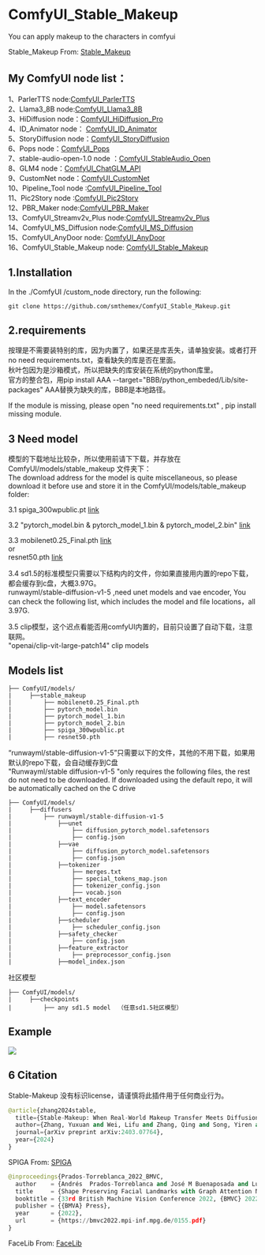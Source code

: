 # ComfyUI_Stable_Makeup
You can apply makeup to the characters in comfyui

Stable_Makeup  From: [Stable_Makeup](https://github.com/Xiaojiu-z/Stable-Makeup)

My ComfyUI node list：
-----
1、ParlerTTS node:[ComfyUI_ParlerTTS](https://github.com/smthemex/ComfyUI_ParlerTTS)     
2、Llama3_8B node:[ComfyUI_Llama3_8B](https://github.com/smthemex/ComfyUI_Llama3_8B)      
3、HiDiffusion node：[ComfyUI_HiDiffusion_Pro](https://github.com/smthemex/ComfyUI_HiDiffusion_Pro)   
4、ID_Animator node： [ComfyUI_ID_Animator](https://github.com/smthemex/ComfyUI_ID_Animator)       
5、StoryDiffusion node：[ComfyUI_StoryDiffusion](https://github.com/smthemex/ComfyUI_StoryDiffusion)  
6、Pops node：[ComfyUI_Pops](https://github.com/smthemex/ComfyUI_Pops)   
7、stable-audio-open-1.0 node ：[ComfyUI_StableAudio_Open](https://github.com/smthemex/ComfyUI_StableAudio_Open)        
8、GLM4 node：[ComfyUI_ChatGLM_API](https://github.com/smthemex/ComfyUI_ChatGLM_API)   
9、CustomNet node：[ComfyUI_CustomNet](https://github.com/smthemex/ComfyUI_CustomNet)           
10、Pipeline_Tool node :[ComfyUI_Pipeline_Tool](https://github.com/smthemex/ComfyUI_Pipeline_Tool)    
11、Pic2Story node :[ComfyUI_Pic2Story](https://github.com/smthemex/ComfyUI_Pic2Story)   
12、PBR_Maker node:[ComfyUI_PBR_Maker](https://github.com/smthemex/ComfyUI_PBR_Maker)      
13、ComfyUI_Streamv2v_Plus node:[ComfyUI_Streamv2v_Plus](https://github.com/smthemex/ComfyUI_Streamv2v_Plus)   
14、ComfyUI_MS_Diffusion node:[ComfyUI_MS_Diffusion](https://github.com/smthemex/ComfyUI_MS_Diffusion)   
15、ComfyUI_AnyDoor node: [ComfyUI_AnyDoor](https://github.com/smthemex/ComfyUI_AnyDoor)  
16、ComfyUI_Stable_Makeup node: [ComfyUI_Stable_Makeup](https://github.com/smthemex/ComfyUI_Stable_Makeup)  

1.Installation
-----
  In the ./ComfyUI /custom_node directory, run the following:   
```
git clone https://github.com/smthemex/ComfyUI_Stable_Makeup.git
```  
  
2.requirements  
----
按理是不需要装特别的库，因为内置了，如果还是库丢失，请单独安装。或者打开no need requirements.txt，查看缺失的库是否在里面。  
秋叶包因为是沙箱模式，所以把缺失的库安装在系统的python库里。   
官方的整合包，用pip install AAA --target="BBB/python_embeded/Lib/site-packages" AAA替换为缺失的库，BBB是本地路径。   

If the module is missing, please open "no need requirements.txt" , pip install  missing module.    

3 Need  model 
----
模型的下载地址比较杂，所以使用前请下下载，并存放在ComfyUI/models/stable_makeup 文件夹下：   
The download address for the model is quite miscellaneous, so please download it before use and store it in the ComfyUI/models/table_makeup folder:  


3.1  spiga_300wpublic.pt  [link](https://huggingface.co/aprados/spiga/tree/main)   

3.2  "pytorch_model.bin  & pytorch_model_1.bin  &  pytorch_model_2.bin"   [link](https://drive.google.com/drive/folders/1397t27GrUyLPnj17qVpKWGwg93EcaFfg)

3.3  mobilenet0.25_Final.pth [link](https://drive.google.com/uc?export=download&id=1G3VsfgiQb16VyFnOwEVDgm2g8-9qN0-9)    
     or     
     resnet50.pth    [link](https://www.dropbox.com/s/8sxkgc9voel6ost/resnet50.pth?dl=1)  
     
3.4   sd1.5的标准模型只需要以下结构内的文件，你如果直接用内置的repo下载，都会缓存到c盘，大概3.97G。   
     runwayml/stable-diffusion-v1-5 ,need unet models and vae encoder, You can check the following list, which includes the model and file locations，all 3.97G.     
    
3.5  clip模型，这个迟点看能否用comfyUI内置的，目前只设置了自动下载，注意联网。  
    "openai/clip-vit-large-patch14" clip models

Models list    
-----
```
├── ComfyUI/models/  
|     ├──stable_makeup
|         ├── mobilenet0.25_Final.pth
|         ├── pytorch_model.bin
|         ├── pytorch_model_1.bin
|         ├── pytorch_model_2.bin
|         ├── spiga_300wpublic.pt
|         ├── resnet50.pth
```
“runwayml/stable-diffusion-v1-5”只需要以下的文件，其他的不用下载，如果用默认的repo下载，会自动缓存到C盘  
"Runwayml/stable diffusion-v1-5 "only requires the following files, the rest do not need to be downloaded. If downloaded using the default repo, it will be automatically cached on the C drive   
```
├── ComfyUI/models/
|     ├──diffusers
|         ├── runwayml/stable-diffusion-v1-5
|             ├──unet
|                 ├── diffusion_pytorch_model.safetensors
|                 ├── config.json
|             ├──vae
|                 ├── diffusion_pytorch_model.safetensors
|                 ├── config.json
|             ├──tokenizer
|                 ├── merges.txt
|                 ├── special_tokens_map.json
|                 ├── tokenizer_config.json
|                 ├── vocab.json
|             ├──text_encoder
|                 ├── model.safetensors
|                 ├── config.json
|             ├──scheduler
|                 ├── scheduler_config.json
|             ├──safety_checker
|                 ├── config.json
|             ├──feature_extractor
|                 ├── preprocessor_config.json
|             ├──model_index.json
```
社区模型   
```
├── ComfyUI/models/
|     ├──checkpoints
|         ├── any sd1.5 model  （任意sd1.5社区模型）
```

Example
-----
 
 ![](https://github.com/smthemex/ComfyUI_Stable_Makeup/blob/main/example/example1.png)


6 Citation
------
Stable-Makeup 没有标识license，请谨慎将此插件用于任何商业行为。  
``` python  
@article{zhang2024stable,
  title={Stable-Makeup: When Real-World Makeup Transfer Meets Diffusion Model},
  author={Zhang, Yuxuan and Wei, Lifu and Zhang, Qing and Song, Yiren and Liu, Jiaming and Li, Huaxia and Tang, Xu and Hu, Yao and Zhao, Haibo},
  journal={arXiv preprint arXiv:2403.07764},
  year={2024}
}
```
SPIGA  From: [SPIGA](https://github.com/andresprados/SPIGA)
``` python  
@inproceedings{Prados-Torreblanca_2022_BMVC,
  author    = {Andrés  Prados-Torreblanca and José M Buenaposada and Luis Baumela},
  title     = {Shape Preserving Facial Landmarks with Graph Attention Networks},
  booktitle = {33rd British Machine Vision Conference 2022, {BMVC} 2022, London, UK, November 21-24, 2022},
  publisher = {{BMVA} Press},
  year      = {2022},
  url       = {https://bmvc2022.mpi-inf.mpg.de/0155.pdf}
}
```
FaceLib  From: [FaceLib](https://github.com/sajjjadayobi/FaceLib)


